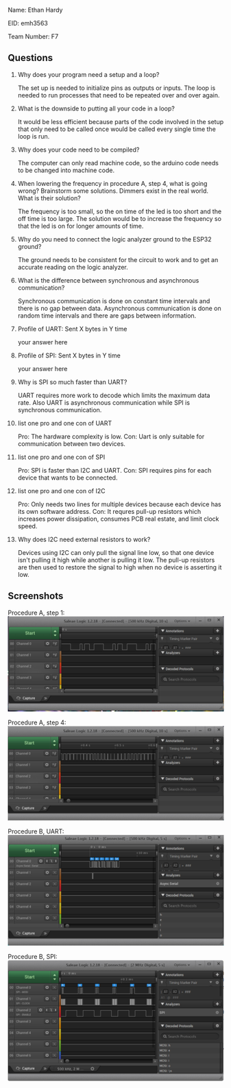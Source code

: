 Name: Ethan Hardy

EID: emh3563

Team Number: F7

## Questions

1. Why does your program need a setup and a loop?

    The set up is needed to initialize pins as outputs or inputs. The loop is needed to run processes that need to be repeated over and over again.

2. What is the downside to putting all your code in a loop?

    It would be less efficient because parts of the code involved in the setup that only need to be called once would be called every single time the loop is run.

3. Why does your code need to be compiled?

    The computer can only read machine code, so the arduino code needs to be changed into machine code.

4. When lowering the frequency in procedure A, step 4, what is going wrong? Brainstorm some solutions. Dimmers exist in the real world. What is their solution?

    The frequency is too small, so the on time of the led is too short and the off time is too large. The solution would be to increase the frequency so that the led is on for longer amounts of time.

5. Why do you need to connect the logic analyzer ground to the ESP32 ground?

    The ground needs to be consistent for the circuit to work and to get an accurate reading on the logic analyzer.

6. What is the difference between synchronous and asynchronous communication?

    Synchronous communication is done on constant time intervals and there is no gap between data. Asynchronous communication is done on random time intervals and there are gaps between information.

7. Profile of UART: Sent X bytes in Y time 

    your answer here

8. Profile of SPI: Sent X bytes in Y time

    your answer here

9. Why is SPI so much faster than UART?

    UART requires more work to decode which limits the maximum data rate. Also UART is asynchronous communication while SPI is synchronous communication.

10. list one pro and one con of UART

    Pro: The hardware complexity is low.
    Con: Uart is only suitable for communication between two devices.

11. list one pro and one con of SPI

    Pro: SPI is faster than I2C and UART.
    Con: SPI requires pins for each device that wants to be connected.

12. list one pro and one con of I2C

    Pro: Only needs two lines for multiple devices because each device has its own software address.
    Con: It requres pull-up resistors which increases power dissipation, consumes PCB real estate, and limit clock speed.

13. Why does I2C need external resistors to work?

    Devices using I2C can only pull the signal line low, so that one device isn't pulling it high while another is pulling it low. The pull-up resistors are then used to restore the signal to high when no device is asserting it low.

## Screenshots

Procedure A, step 1:
![Put path to your image here ->](img/led.PNG)

Procedure A, step 4:
![Put path to your image here ->](img/led2.PNG)

Procedure B, UART:
![Put path to your image here ->](img/uart.PNG)

Procedure B, SPI:
![Put path to your image here ->](img/spi.PNG)
